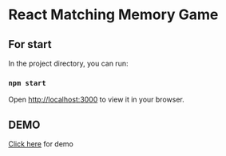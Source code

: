 # React Matching Memory Game



## For start

In the project directory, you can run:

### `npm start`


Open [http://localhost:3000](http://localhost:3000) to view it in your browser.

## DEMO

[Click here](https://gorgeous-sfogliatella-2f1934.netlify.app) for demo

